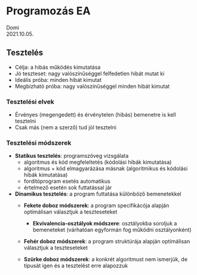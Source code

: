 # Programozás EA

Domi <br>
2021.10.05.
<br>

## Tesztelés

- Célja: a hibás működés kimutatása
- Jó teszteset: nagy valószínűséggel felfedetlen hibát mutat ki
- Ideális próba: minden hibát kimutat
- Megbízható próba: nagy valószínűséggel minden hibát kimutat

### Tesztelési elvek
- Érvényes (megengedett) és érvénytelen (hibás) bemenetre is kell tesztelni
- Csak más (nem a szerző) tud jól tesztelni

### Tesztelési módszerek
- **Statikus tesztelés**: programszöveg vizsgálata
  - algoritmus és kód megfeleltetés (kódolási hibák kimutatása)
  - algoritmus + kód elmagyarázása másnak (algoritmikus és kódolási hibák kimutatása)
  - fordítóprogram esetés automatikus
  - értelmező esetén sok futtatással jár
- **Dinamikus tesztelés**: a program futtatása különböző bemenetekkel
  - **Fekete doboz módszerek**: a program specifikácója alapján optimálisan választjuk a teszteseteket
    - **Ekvivalencia-osztályok módszere**: osztályokba soroljuk a bemeneteket (várhatóan egyformán fog működni osztályonként)

  - **Fehér doboz módszerek**: a program struktúrája alapján optimálisan választjuk a teszteseteket
  - **Szürke doboz módszerek**: a konkrét algoritmust nem ismerjük, de típusát igen és a tesztelést erre alapozzuk

